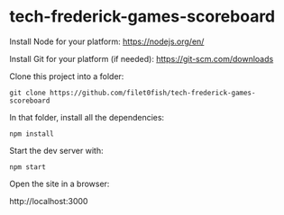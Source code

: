 # tech-frederick-games-scoreboard

Install Node for your platform: https://nodejs.org/en/

Install Git for your platform (if needed): https://git-scm.com/downloads

Clone this project into a folder: 

`git clone https://github.com/filet0fish/tech-frederick-games-scoreboard`

In that folder, install all the dependencies:

`npm install`

Start the dev server with:

`npm start`

Open the site in a browser:

http://localhost:3000

